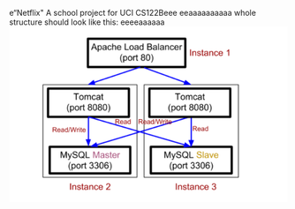 e“Netflix"
A school project for UCI CS122Beee
eeaaaaaaaaaa
whole structure should look like this:
eeeeaaaaaa
![image](https://github.com/cxk123/-Netflix-CS122B/blob/master/images/struture.PNG)
